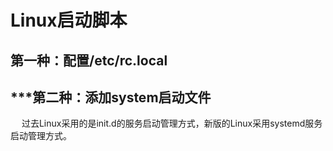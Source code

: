 


# Linux启动脚本  

<!--
三种方式  
Linux系统下如何设置开机自动运行脚本？
https://baijiahao.baidu.com/s?id=1722174560616569543&wfr=spider&for=pc

linux开机启动脚本
https://blog.csdn.net/User_bie/article/details/120226581


-->



## 第一种：配置/etc/rc.local  
<!-- 

https://blog.csdn.net/weixin_50518271/article/details/122712171
-->


## ***第二种：添加system启动文件  
&emsp; 过去Linux采用的是init.d的服务启动管理方式，新版的Linux采用systemd服务启动管理方式。  

